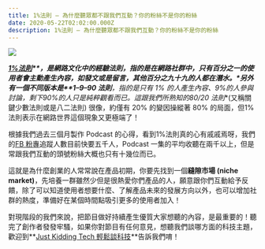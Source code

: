 ```yaml
---
title: 1%法則 — 為什麼聽眾都不跟我們互動？你的粉絲不是你的粉絲
date: 2020-05-22T02:02:00.000Z
description: 1%法則 — 為什麼聽眾都不跟我們互動？你的粉絲不是你的粉絲
---
```

![](https://miro.medium.com/max/6178/1*pnWqUmNb4KPFC8e5YaN2rg.jpeg)

***[1%法則](https://en.wikipedia.org/wiki/1%25_rule_(Internet_culture))**，是網路文化中的經驗法則，指的是在網路社群中，只有百分之一的使用者會主動產生內容，如發文或是留言，其他百分之九十九的人都在潛水。*另外有一個不同版本是**1–9–90 法則**，指的是只有 1% 的人產生內容、9%的人參與討論，剩下90%的人只是純粹觀看而已。這跟我們所熟知的**80/20 法則**(又稱關鍵少數法則或是八二法則) 很像，約僅有 20% 的變因操縱著 80% 的局面，但1%法則表示在網路世界這個現象又更極端了！

根據我們過去三個月製作 Podcast 的心得，看到1%法則真的心有戚戚焉呀，我們的[FB 粉專](https://www.facebook.com/jktech.io)追蹤人數目前快要五千人，Podcast 一集的平均收聽在兩千以上，但是常跟我們互動的頭號粉絲大概也只有十幾位而已。

這就是為什麼創業的人常常說在產品初期，你要先找到一個**縫隙市場 (niche market)**，先培養一群雖然少但是很熱愛你們產品的人，願意跟你們互動給予反饋，除了可以知道使用者想要什麼、了解產品未來的發展方向以外，也可以增加社群的熱度，準備好在某個時間點吸引更多的使用者加入！

對現階段的我們來說，把節目做好持續產生優質大家想聽的內容，是最重要的！聽完了創作者發發牢騷，如果你對節目有任何意見，想聽我們談哪方面的科技主題，歡迎到**[Just Kidding Tech 輕鬆談科技](https://www.facebook.com/jktech.io)**告訴我們唷！